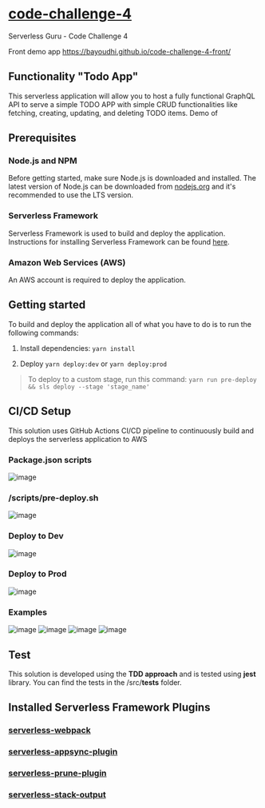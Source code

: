 # [code-challenge-4](https://github.com/serverless-guru/code-challenges/tree/master/code-challenge-4)
Serverless Guru - Code Challenge 4

Front demo app https://bayoudhi.github.io/code-challenge-4-front/


## Functionality "Todo App"
This serverless application will allow you to host a fully functional GraphQL API to serve a simple TODO APP with simple CRUD functionalities like fetching, creating, updating, and deleting TODO items. 
Demo of 

## Prerequisites

### Node.js and NPM

Before getting started, make sure Node.js is downloaded and installed. The latest version of Node.js can be downloaded from [nodejs.org](https://nodejs.com/en/download) and it's recommended to use the LTS version.

### Serverless Framework

Serverless Framework is used to build and deploy the application. Instructions for installing Serverless Framework can be found [here](https://serverless.com/framework/docs/getting-started/).

### Amazon Web Services (AWS)

An AWS account is required to deploy the application.

## Getting started
To build and deploy the application all of what you have to do is to run the following commands:

1. Install dependencies: `yarn install`

2. Deploy `yarn deploy:dev` or `yarn deploy:prod` 

> To deploy to a custom stage, run this command: `yarn run pre-deploy && sls deploy --stage 'stage_name'`

## CI/CD Setup
This solution uses GitHub Actions CI/CD pipeline to continuously build and deploys the serverless application to AWS
### Package.json scripts
![image](https://user-images.githubusercontent.com/3085156/114269474-35028580-99ff-11eb-9726-6eab4732660b.png)

### /scripts/pre-deploy.sh
![image](https://user-images.githubusercontent.com/3085156/114269900-4d739f80-9a01-11eb-806a-4bdf0f950208.png)

### Deploy to Dev
![image](https://user-images.githubusercontent.com/3085156/114269415-d3421b80-99fe-11eb-96d1-47afd93602b5.png)

### Deploy to Prod
![image](https://user-images.githubusercontent.com/3085156/114269458-18fee400-99ff-11eb-8473-8e95b9dbbe0c.png)
### Examples
![image](https://user-images.githubusercontent.com/3085156/114270146-af80d480-9a02-11eb-953a-d8232f885147.png)
![image](https://user-images.githubusercontent.com/3085156/114270060-2bc6e800-9a02-11eb-8fd8-8cedc5520053.png)
![image](https://user-images.githubusercontent.com/3085156/114270105-83fdea00-9a02-11eb-886b-25cd9a2df43e.png)
![image](https://user-images.githubusercontent.com/3085156/114270084-6597ee80-9a02-11eb-95a6-df4aa9b6241b.png)


## Test
This solution is developed using the **TDD approach** and is tested using **jest** library. You can find the tests in the /src/__tests__ folder.

## Installed Serverless Framework Plugins
### [serverless-webpack](https://github.com/serverless-heaven/serverless-webpack)
### [serverless-appsync-plugin](https://github.com/sid88in/serverless-appsync-plugin)
### [serverless-prune-plugin](https://github.com/claygregory/serverless-prune-plugin)
### [serverless-stack-output](https://github.com/sbstjn/serverless-stack-output)
